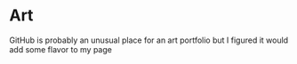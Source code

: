 # Art
GitHub is probably an unusual place for an art portfolio but I figured it would add some flavor to my page
